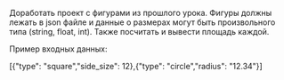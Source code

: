 Доработать проект с фигурами из прошлого урока.
Фигуры должны лежать в json файле и данные о размерах могут быть произвольного типа (string, float, int).
Также посчитать и вывести площадь каждой.

Пример входных данных:

[{"type": "square","side_size": 12},{"type": "circle","radius": "12.34"}]
